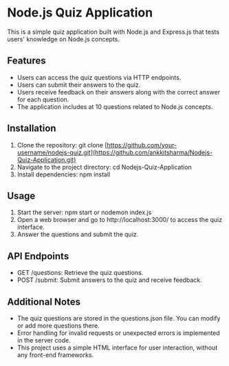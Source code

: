 # Node.js Quiz Application

This is a simple quiz application built with Node.js and Express.js that tests users' knowledge on Node.js concepts.

## Features

- Users can access the quiz questions via HTTP endpoints.
- Users can submit their answers to the quiz.
- Users receive feedback on their answers along with the correct answer for each question.
- The application includes at 10 questions related to Node.js concepts.

## Installation

1. Clone the repository:
  git clone [https://github.com/your-username/nodejs-quiz.git](https://github.com/ankkitsharma/Nodejs-Quiz-Application.git)
2. Navigate to the project directory:
  cd Nodejs-Quiz-Application
4. Install dependencies:
  npm install

## Usage

1. Start the server:
  npm start or nodemon index.js
2. Open a web browser and go to http://localhost:3000/ to access the quiz interface.
3. Answer the questions and submit the quiz.

## API Endpoints

- GET /questions: Retrieve the quiz questions.
- POST /submit: Submit answers to the quiz and receive feedback.

## Additional Notes

- The quiz questions are stored in the questions.json file. You can modify or add more questions there.
- Error handling for invalid requests or unexpected errors is implemented in the server code.
- This project uses a simple HTML interface for user interaction, without any front-end frameworks.









